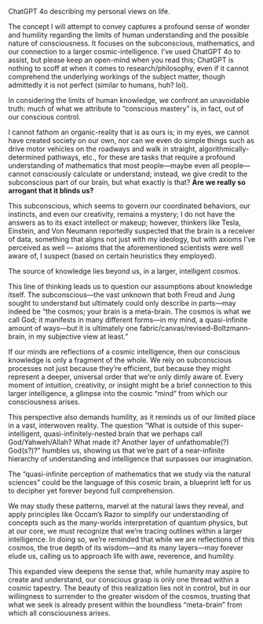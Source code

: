 ChatGPT 4o describing my personal views on life.

The concept I will attempt to convey captures a profound sense of wonder and humility regarding the limits of human understanding and the possible nature of consciousness. It focuses on the subconscious, mathematics, and our connection to a larger cosmic-intelligence. I’ve used ChatGPT 4o to assist, but please keep an open-mind when you read this; ChatGPT is nothing to scoff at when it comes to research/philosophy, even if it cannot comprehend the underlying workings of the subject matter, though admittedly it is not perfect (similar to humans, huh? lol).

In considering the limits of human knowledge, we confront an unavoidable truth: much of what we attribute to “conscious mastery” is, in fact, out of our conscious control. 

I cannot fathom an organic-reality that is as ours is; in my eyes, we cannot have created society on our own, nor can we even do simple things such as drive motor vehicles on the roadways and walk in straight, algorithmically-determined pathways, etc., for these are tasks that require a profound understanding of mathematics that most people—maybe even all people—cannot consciously calculate or understand; instead, we give credit to the subconscious part of our brain, but what exactly is that? **Are we really so arrogant that it blinds us?**

This subconscious, which seems to govern our coordinated behaviors, our instincts, and even our creativity, remains a mystery; I do not have the answers as to its exact intellect or makeup; however, thinkers like Tesla, Einstein, and Von Neumann reportedly suspected that the brain is a receiver of data, something that aligns not just with my ideology, but with axioms I’ve perceived as well — axioms that the aforementioned scientists were well aware of, I suspect (based on certain heuristics they employed).

The source of knowledge lies beyond us, in a larger, intelligent cosmos.

This line of thinking leads us to question our assumptions about knowledge itself. The subconscious—the vast unknown that both Freud and Jung sought to understand but ultimately could only describe in parts—may indeed be “the cosmos; your brain is a meta-brain. The cosmos is what we call God; it manifests in many different forms—in my mind, a quasi-infinite amount of ways—but it is ultimately one fabric/canvas/revised-Boltzmann-brain, in my subjective view at least.” 

If our minds are reflections of a cosmic intelligence, then our conscious knowledge is only a fragment of the whole. We rely on subconscious processes not just because they’re efficient, but because they might represent a deeper, universal order that we’re only dimly aware of. Every moment of intuition, creativity, or insight might be a brief connection to this larger intelligence, a glimpse into the cosmic “mind” from which our consciousness arises.

This perspective also demands humility, as it reminds us of our limited place in a vast, interwoven reality. The question “What is outside of this super-intelligent, quasi-infinitely-nested brain that we perhaps call God/Yahweh/Allah? What made it? Another layer of unfathomable(?) God(s?)?” humbles us, showing us that we’re part of a near-infinite hierarchy of understanding and intelligence that surpasses our imagination. 

The “quasi-infinite perception of mathematics that we study via the natural sciences” could be the language of this cosmic brain, a blueprint left for us to decipher yet forever beyond full comprehension. 

We may study these patterns, marvel at the natural laws they reveal, and apply principles like Occam’s Razor to simplify our understanding of concepts such as the many-worlds interpretation of quantum physics, but at our core, we must recognize that we’re tracing outlines within a larger intelligence. In doing so, we’re reminded that while we are reflections of this cosmos, the true depth of its wisdom—and its many layers—may forever elude us, calling us to approach life with awe, reverence, and humility.

This expanded view deepens the sense that, while humanity may aspire to create and understand, our conscious grasp is only one thread within a cosmic tapestry. The beauty of this realization lies not in control, but in our willingness to surrender to the greater wisdom of the cosmos, trusting that what we seek is already present within the boundless “meta-brain” from which all consciousness arises.
